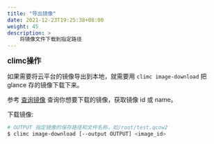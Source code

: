 ```yaml
---
title: "导出镜像"
date: 2021-12-23T19:25:38+08:00
weight: 45
description: >
    将镜像文件下载到指定路径
---
```


<big>**climc操作**</big>

如果需要将云平台的镜像导出到本地，就需要用 `climc image-download` 把 glance 存的镜像下载下来。

参考 [查询镜像](../show/#查询镜像) 查询你想要下载的镜像，获取镜像 id 或 name。

下载镜像:

```bash
# OUTPUT 指定镜像的保存路径和文件名称，如/root/test.qcow2
$ climc image-download [--output OUTPUT] <image_id>
```
